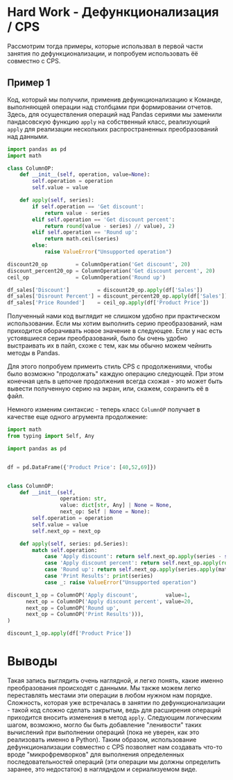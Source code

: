 # Hard Work - Дефункционализация / CPS

Рассмотрим тогда примеры, которые использвал в первой части занятия по дефункционализации, и попробуем использовать 
ёё совместно с CPS.

## Пример 1

Код, который мы получили, применив дефункционализацию к Команде, выполняющей операции над столбцами при формировании отчетов.
Здесь, для осуществления операций над Pandas сериями мы заменили пандасовскую функцию `apply` на собственный класс, реализующий `apply`
для реализации нескольких распространенных преобразований над данными.

```python
import pandas as pd
import math

class ColumnOP:
    def __init__(self, operation, value=None):
        self.operation = operation
        self.value = value

    def apply(self, series):
        if self.operation == 'Get discount':
            return value - series 
        elif self.operation == 'Get discount percent':
            return round(value - series) // value), 2)
        elif self.operation == 'Round up':
            return math.ceil(series)
        else:
            raise ValueError("Unsupported operation")

discount20_op         = ColumnOperation('Get discount', 20)
discount_percent20_op = ColumnOperation('Get discount percent', 20)
ceil_op               = ColumnOperation('Round up')

df_sales['Discount']         = discount20_op.apply(df['Sales'])
df_sales['Disrount Percent'] = discount_percent20_op.apply(df['Sales'])
df_sales['Price Rounded']    = ceil_op.apply(df['Product Price'])
```

Полученный нами код выглядит не слишком удобно при практическом использовании.
Если мы хотим выполнить серию преобразований, нам приходится оборачивать новое значение в следующее.
Если у нас есть устоявшиеся серии преобразований, было бы очень удобно выстраивать их в пайп,
схоже с тем, как мы обычно можем чейнить методы в Pandas.

Для этого попробуем примеить стиль CPS с продолжениями, чтобы было возможно "продолжать" каждую операцию следующей.
При этом конечная цель в цепочке продолжения всегда схожая - это может быть вывести полученную серию на экран, или, 
скажем, сохранить её в файл.

Немного изменим синтаксис - теперь класс `ColumnOP` получает в качестве еще одного агрумента продолжение:

```python
import math
from typing import Self, Any

import pandas as pd


df = pd.DataFrame({'Product Price': [40,52,69]}) 


class ColumnOP:
    def __init__(self, 
                 operation: str, 
                 value: dict[str, Any] | None = None,
                 next_op: Self | None = None):
        self.operation = operation
        self.value = value
        self.next_op = next_op

    def apply(self, series: pd.Series):
        match self.operation:
            case 'Apply discount': return self.next_op.apply(series - self.value)
            case 'Apply discount percent': return self.next_op.apply(round(series * (100 - self.value / 100)), 2))
            case 'Round up': return self.next_op.apply(series.apply(math.ceil))
            case 'Print Results': print(series)
            case _: raise ValueError("Unsupported operation")

discount_1_op = ColumnOP('Apply discount',         value=1,
      next_op = ColumnOP('Apply discount percent', value=20,
      next_op = ColumnOP('Round up',
      next_op = ColumnOP('Print Results'))),
)

discount_1_op.apply(df['Product Price'])
```

# Выводы

Такая запись выглядить очень наглядной, и легко понять, какие именно преобразования происходят с данными.
Мы также можем легко переставлять местами эти операции в любом нужном нам порядке.
Сложность, которая уже встречалась в занятии по дефункционализации - такой код сложно сделать закрытым,
ведь для расширения операций приходится вносить изменения в метод `apply`. 
Следующим логическим шагом, возможно, могло бы быть добавление "ленивости" таких вычислений при выполнении операций (пока не уверен, как это реализовать именно в Python).
Таким образом, использование дефункционализации совместно с CPS позволяет нам создавать что-то вроде "микрофремворков" для выполнения определенных последовательностей
операций (эти операции мы должны определить заранее, это недостаток) в наглядндом и сериализуемом виде.
